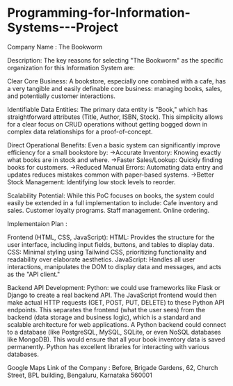 # Programming-for-Information-Systems---Project
Company Name : The Bookworm

Description:
The key reasons for selecting "The Bookworm" as the specific organization for this Information System are:

Clear Core Business: A bookstore, especially one combined with a cafe, has a very tangible and easily definable core business: managing books, sales, and potentially customer interactions. 

Identifiable Data Entities: The primary data entity is "Book," which has straightforward attributes (Title, Author, ISBN, Stock). This simplicity allows for a clear focus on CRUD operations without getting bogged down in complex data relationships for a proof-of-concept.

Direct Operational Benefits: Even a basic system can significantly improve efficiency for a small bookstore by:
->Accurate Inventory: Knowing exactly what books are in stock and where.
->Faster Sales/Lookup: Quickly finding books for customers.
->Reduced Manual Errors: Automating data entry and updates reduces mistakes common with paper-based systems.
->Better Stock Management: Identifying low stock levels to reorder.

Scalability Potential: While this PoC focuses on books, the system could easily be extended in a full implementation to include:
Cafe inventory and sales.
Customer loyalty programs.
Staff management.
Online ordering.

Implementaion Plan :

Frontend (HTML, CSS, JavaScript):
HTML: Provides the structure for the user interface, including input fields, buttons, and tables to display data.
CSS: Minimal styling using Tailwind CSS, prioritizing functionality and readability over elaborate aesthetics.
JavaScript: Handles all user interactions, manipulates the DOM to display data and messages, and acts as the "API client."

Backend API Development:
Python: we could use frameworks like Flask or Django to create a real backend API. The JavaScript frontend would then make actual HTTP requests (GET, POST, PUT, DELETE) to these Python API endpoints.
This separates the frontend (what the user sees) from the backend (data storage and business logic), which is a standard and scalable architecture for web applications.
A Python backend could connect to a database (like PostgreSQL, MySQL, SQLite, or even NoSQL databases like MongoDB). This would ensure that all your book inventory data is saved permanently. Python has excellent libraries for interacting with various databases.


Google Maps Link of the Company : Before, Brigade Gardens, 62, Church Street, BPL building, Bengaluru, Karnataka 560001
